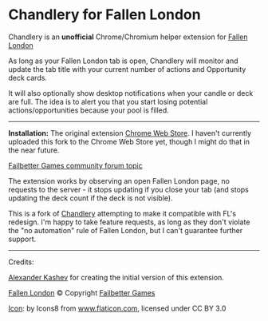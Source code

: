 # Chandlery for Fallen London

Chandlery is an **unofficial** Chrome/Chromium helper extension for [Fallen London](https://fallenlondon.com/)

As long as your Fallen London tab is open, Chandlery will monitor and update the tab title with your current number of actions and Opportunity deck cards.

It will also optionally show desktop notifications when your candle or deck are full. The idea is to alert you that you start losing potential actions/opportunities because your pool is filled.

---

**Installation:** The original extension [Chrome Web Store](https://chrome.google.com/webstore/detail/chandlery-for-fallen-lond/anhebaghddcipcnlgoehajobofkgghje). I haven't currently uploaded this fork to the Chrome Web Store yet, though I might do that in the near future.

[Failbetter Games community forum topic](http://community.failbettergames.com/topic19830-browser-extension-chandlery-for-fallen-london.aspx)

The extension works by observing an open Fallen London page, no requests to the server - it stops updating if you close your tab (and stops updating the deck count if the deck is not visible).

This is a fork of [Chandlery](https://github.com/kav2k/chandlery) attempting to make it compatible with FL's redesign. I'm happy to take feature requests, as long as they don't violate the "no automation" rule of Fallen London, but I can't guarantee further support.

---

Credits:

[Alexander Kashev](https://github.com/kav2k) for creating the initial version of this extension.

[Fallen London](http://fallenlondon.com/) © Copyright [Failbetter Games](http://www.failbettergames.com/)

[Icon](http://www.flaticon.com/free-icon/candle-with-fire-flame_48458): by Icons8 from www.flaticon.com, licensed under CC BY 3.0
